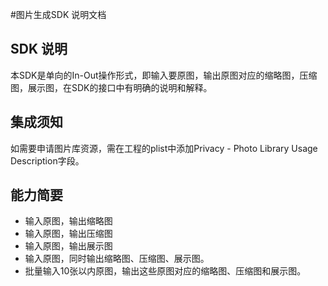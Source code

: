#图片生成SDK 说明文档

## SDK 说明
本SDK是单向的In-Out操作形式，即输入要原图，输出原图对应的缩略图，压缩图，展示图，在SDK的接口中有明确的说明和解释。
## 集成须知
如需要申请图片库资源，需在工程的plist中添加Privacy - Photo Library Usage Description字段。
## 能力简要

* 输入原图，输出缩略图
* 输入原图，输出压缩图
* 输入原图，输出展示图
* 输入原图，同时输出缩略图、压缩图、展示图。
* 批量输入10张以内原图，输出这些原图对应的缩略图、压缩图和展示图。
